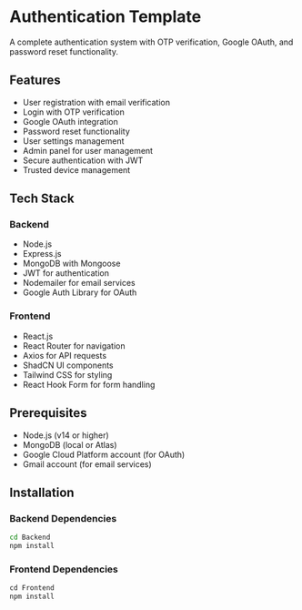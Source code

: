 # Authentication Template

A complete authentication system with OTP verification, Google OAuth, and password reset functionality.

## Features

- User registration with email verification
- Login with OTP verification
- Google OAuth integration
- Password reset functionality
- User settings management
- Admin panel for user management
- Secure authentication with JWT
- Trusted device management

## Tech Stack

### Backend
- Node.js
- Express.js
- MongoDB with Mongoose
- JWT for authentication
- Nodemailer for email services
- Google Auth Library for OAuth

### Frontend
- React.js
- React Router for navigation
- Axios for API requests
- ShadCN UI components
- Tailwind CSS for styling
- React Hook Form for form handling

## Prerequisites

- Node.js (v14 or higher)
- MongoDB (local or Atlas)
- Google Cloud Platform account (for OAuth)
- Gmail account (for email services)

## Installation

### Backend Dependencies

```bash
cd Backend
npm install

```
### Frontend Dependencies

```bash
cd Frontend
npm install




